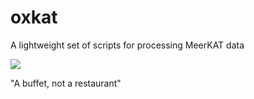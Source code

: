 # oxkat
A lightweight set of scripts for processing MeerKAT data

![](https://i.imgur.com/tmukMGk.jpg)

"A buffet, not a restaurant"
